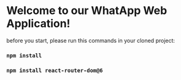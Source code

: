 # Welcome to our WhatApp Web Application! 

before you start, please run this commands in your cloned project:

### `npm install`

### `npm install react-router-dom@6`
